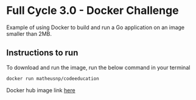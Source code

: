 # Full Cycle 3.0 - Docker Challenge

Example of using Docker to build and run a Go application on an image smaller than 2MB.

## Instructions to run

To download and run the image, run the below command in your terminal

```sh
docker run matheusnp/codeeducation
```

Docker hub image link [here][dh]

[dh]: <https://hub.docker.com/repository/docker/matheusnp/codeeducation>
